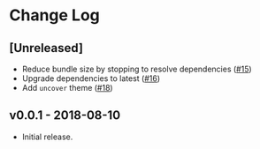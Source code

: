 # Change Log

## [Unreleased]

- Reduce bundle size by stopping to resolve dependencies ([#15](https://github.com/marp-team/marp-core/pull/15))
- Upgrade dependencies to latest ([#16](https://github.com/marp-team/marp-core/pull/16))
- Add `uncover` theme ([#18](https://github.com/marp-team/marp-core/pull/18))

## v0.0.1 - 2018-08-10

- Initial release.
